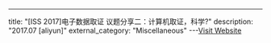 ---
title: "[ISS 2017]电子数据取证 议题分享二：计算机取证，科学?"
description: "2017.07 [aliyun]"
external_category: "Miscellaneous"
---[Visit Website](https://xz.aliyun.com/t/732)

